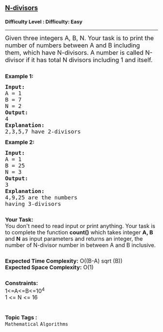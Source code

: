 <h2><a href="https://www.geeksforgeeks.org/problems/n-divisors5123/1">N-divisors</a></h2><h3>Difficulty Level : Difficulty: Easy</h3><hr><div class="problems_problem_content__Xm_eO"><p><span style="font-size:20px">Given three integers A, B, N. Your task is to print the number of numbers between A and B including them,&nbsp;which have N-divisors. A number is called N-divisor if it has total N divisors including 1 and itself.</span><br>
&nbsp;</p>

<p><span style="font-size:18px"><strong>Example 1:</strong></span></p>

<pre><span style="font-size:18px"><strong>Input:</strong>
A = 1
B = 7
N = 2
<strong>Output:</strong>
4
<strong>Explanation:</strong>
2,3,5,7 have 2-divisors</span></pre>

<p><span style="font-size:18px"><strong>Example 2:</strong></span></p>

<pre><span style="font-size:18px"><strong>Input:</strong>
A = 1
B = 25
N = 3
<strong>Output:</strong>
3
<strong>Explanation:</strong>
4,9,25 are the numbers
having 3-divisors
</span></pre>

<p><br>
<span style="font-size:18px"><strong>Your Task:</strong><br>
You don't need to read input or print anything. Your task is to complete the function <strong>count()</strong>&nbsp;which takes&nbsp;integer <strong>A, B </strong>and&nbsp;<strong>N</strong>&nbsp;as input parameters and returns an integer, the number of N-divisor number in between A and B inclusive.</span><br>
&nbsp;</p>

<p><span style="font-size:18px"><strong>Expected Time Complexity:</strong> O((B-A) sqrt (B))<br>
<strong>Expected Space Complexity:</strong> O(1)</span><br>
&nbsp;</p>

<p><span style="font-size:18px"><strong>Constraints:</strong><br>
1&lt;=A&lt;=B&lt;=10<sup>4</sup><br>
1 &lt;= N &lt;= 16</span></p>
</div><br><p><span style=font-size:18px><strong>Topic Tags : </strong><br><code>Mathematical</code>&nbsp;<code>Algorithms</code>&nbsp;